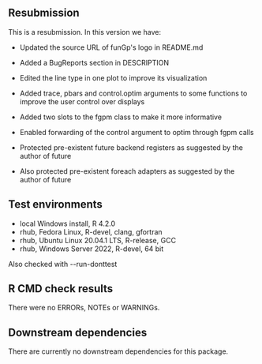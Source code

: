 ## Resubmission
This is a resubmission. In this version we have:

* Updated the source URL of funGp's logo in README.md

* Added a BugReports section in DESCRIPTION

* Edited the line type in one plot to improve its visualization

* Added trace, pbars and control.optim arguments to some functions to improve
  the user control over displays

* Added two slots to the fgpm class to make it more informative

* Enabled forwarding of the control argument to optim through fgpm calls

* Protected pre-existent future backend registers as suggested by the
  author of future

* Also protected pre-existent foreach adapters as suggested by the
  author of future

## Test environments
* local Windows install, R 4.2.0
* rhub, Fedora Linux, R-devel, clang, gfortran
* rhub, Ubuntu Linux 20.04.1 LTS, R-release, GCC
* rhub, Windows Server 2022, R-devel, 64 bit

Also checked with --run-donttest

## R CMD check results
There were no ERRORs, NOTEs or WARNINGs.

## Downstream dependencies
There are currently no downstream dependencies for this package.
